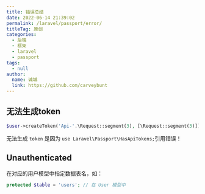 ```yaml
---
title: 错误总结
date: 2022-06-14 21:39:02
permalink: /laravel/passport/error/
titleTag: 原创
categories: 
  - 后端
  - 框架
  - laravel
  - passport
tags: 
  - null
author: 
  name: 诚城
  link: https://github.com/carveybunt
---
```


## 无法生成token

```php
$user->createToken('Api-'.\Request::segment(3), [\Request::segment(3)])->accessToken;
```

无法生成 `token` 是因为 `use Laravel\Passport\HasApiTokens;`引用错误！

## Unauthenticated

在对应的用户模型中指定数据表名，如：

```php
protected $table = 'users'; // 在 User 模型中
```

